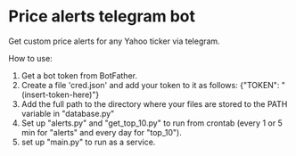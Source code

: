 # Price alerts telegram bot
Get custom price alerts for any Yahoo ticker via telegram.

How to use:
1. Get a bot token from BotFather.
2. Create a file 'cred.json' and add your token to it as follows:
{"TOKEN": "(insert-token-here)"}
3. Add the full path to the directory where your files are stored to the PATH variable in "database.py"
4. Set up "alerts.py" and "get\_top\_10.py" to run from crontab (every 1 or 5 min for "alerts" and every day for "top_10").
5. set up "main.py" to run as a service.
